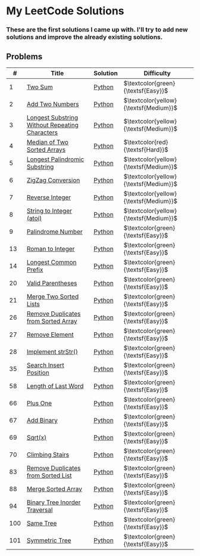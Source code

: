# My LeetCode Solutions

### These are the first solutions I came up with. I'll try to add new solutions and improve the already existing solutions.

## Problems

| #   | Title                                                                                                                           | Solution                                                                | Difficulty                            |
| --- | ------------------------------------------------------------------------------------------------------------------------------- | ----------------------------------------------------------------------- | ------------------------------------- |
| 1   | [Two Sum](https://leetcode.com/problems/two-sum/)                                                                               | [Python](./solutions/two_sums.py)                                       | $\textcolor{green}{\textsf{Easy}}$    |
| 2   | [Add Two Numbers](https://leetcode.com/problems/add-two-numbers/)                                                               | [Python](./solutions/add_two_numbers.py)                                | $\textcolor{yellow}{\textsf{Medium}}$ |
| 3   | [Longest Substring Without Repeating Characters](https://leetcode.com/problems/longest-substring-without-repeating-characters/) | [Python](./solutions/longest_substring_without_repeating_characters.py) | $\textcolor{yellow}{\textsf{Medium}}$ |
| 4   | [Median of Two Sorted Arrays](https://leetcode.com/problems/median-of-two-sorted-arrays/)                                       | [Python](./solutions/median_of_two_sorted_arrays.py)                    | $\textcolor{red}{\textsf{Hard}}$      |
| 5   | [Longest Palindromic Substring](https://leetcode.com/problems/longest-palindromic-substring/)                                   | [Python](./solutions/longest_palindromic_substring.py)                  | $\textcolor{yellow}{\textsf{Medium}}$ |
| 6   | [ZigZag Conversion](https://leetcode.com/problems/zigzag-conversion/)                                                           | [Python](./solutions/zigzag_conversion.py)                              | $\textcolor{yellow}{\textsf{Medium}}$ |
| 7   | [Reverse Integer](https://leetcode.com/problems/reverse-integer/)                                                               | [Python](./solutions/reverse_integer.py)                                | $\textcolor{yellow}{\textsf{Medium}}$ |
| 8   | [String to Integer (atoi)](https://leetcode.com/problems/string-to-integer-atoi/)                                               | [Python](./solutions/string_to_integer_atoi.py)                         | $\textcolor{yellow}{\textsf{Medium}}$ |
| 9   | [Palindrome Number](https://leetcode.com/problems/palindrome-number/)                                                           | [Python](./solutions/palindrome_number.py)                              | $\textcolor{green}{\textsf{Easy}}$    |
| 13  | [Roman to Integer](https://leetcode.com/problems/roman-to-integer/)                                                             | [Python](./solutions/roman_to_integer.py)                               | $\textcolor{green}{\textsf{Easy}}$    |
| 14  | [Longest Common Prefix](https://leetcode.com/problems/longest-common-prefix/)                                                   | [Python](./solutions/longest_common_prefix.py)                          | $\textcolor{green}{\textsf{Easy}}$    |
| 20  | [Valid Parentheses](https://leetcode.com/problems/valid-parentheses/)                                                           | [Python](./solutions/valid_parentheses.py)                              | $\textcolor{green}{\textsf{Easy}}$    |
| 21  | [Merge Two Sorted Lists](https://leetcode.com/problems/merge-two-sorted-lists/)                                                 | [Python](./solutions/merge_two_sorted_lists.py)                         | $\textcolor{green}{\textsf{Easy}}$    |
| 26  | [Remove Duplicates from Sorted Array](https://leetcode.com/problems/remove-duplicates-from-sorted-array/)                       | [Python](./solutions/remove_duplicates_from_sorted_array.py)            | $\textcolor{green}{\textsf{Easy}}$    |
| 27  | [Remove Element](https://leetcode.com/problems/remove-element/)                                                                 | [Python](./solutions/remove_element.py)                                 | $\textcolor{green}{\textsf{Easy}}$    |
| 28  | [Implement strStr()](https://leetcode.com/problems/implement-strstr/)                                                           | [Python](./solutions/strStr.py)                                         | $\textcolor{green}{\textsf{Easy}}$    |
| 35  | [Search Insert Position](https://leetcode.com/problems/search-insert-position/)                                                 | [Python](./solutions/search_insert_position.py)                         | $\textcolor{green}{\textsf{Easy}}$    |
| 58  | [Length of Last Word](https://leetcode.com/problems/length-of-last-word/)                                                       | [Python](./solutions/length_of_last_word.py)                            | $\textcolor{green}{\textsf{Easy}}$    |
| 66  | [Plus One](https://leetcode.com/problems/plus-one/)                                                                             | [Python](./solutions/plus_one.py)                                       | $\textcolor{green}{\textsf{Easy}}$    |
| 67  | [Add Binary](https://leetcode.com/problems/add-binary/)                                                                         | [Python](./solutions/add_binary.py)                                     | $\textcolor{green}{\textsf{Easy}}$    |
| 69  | [Sqrt(x)](https://leetcode.com/problems/sqrtx/)                                                                                 | [Python](./solutions/sqrtx.py)                                          | $\textcolor{green}{\textsf{Easy}}$    |
| 70  | [Climbing Stairs](https://leetcode.com/problems/climbing-stairs/)                                                               | [Python](./solutions/climbing_stairs.py)                                | $\textcolor{green}{\textsf{Easy}}$    |
| 83  | [Remove Duplicates from Sorted List](https://leetcode.com/problems/remove-duplicates-from-sorted-list/)                         | [Python](./solutions/remove_duplicates_from_sorted_list.py)             | $\textcolor{green}{\textsf{Easy}}$    |
| 88  | [Merge Sorted Array](https://leetcode.com/problems/merge-sorted-array/)                                                         | [Python](./solutions/merge_sorted_array.py)                             | $\textcolor{green}{\textsf{Easy}}$    |
| 94  | [Binary Tree Inorder Traversal](https://leetcode.com/problems/binary-tree-inorder-traversal/)                                   | [Python](./solutions/binary_tree_inorder_traversal.py)                  | $\textcolor{green}{\textsf{Easy}}$    |
| 100 | [Same Tree](https://leetcode.com/problems/same-tree/)                                                                           | [Python](./solutions/same_tree.py)                                      | $\textcolor{green}{\textsf{Easy}}$    |
| 101 | [Symmetric Tree](https://leetcode.com/problems/symmetric-tree/)                                                                 | [Python](./solutions/symmetric_tree.py)                                 | $\textcolor{green}{\textsf{Easy}}$    |
